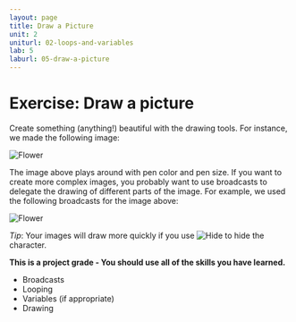 ```yaml
---
layout: page
title: Draw a Picture
unit: 2
uniturl: 02-loops-and-variables
lab: 5
laburl: 05-draw-a-picture
---
```



Exercise: Draw a picture
========================
Create something (anything!) beautiful with the drawing tools. For instance, we
made the following image: 

![Flower](lab-picture-1.jpg)

The image above plays around with pen color and pen size. If you want to create
more complex images, you probably want to use broadcasts to delegate the drawing
of different parts of the image. For example, we used the following broadcasts
for the image above:

![Flower](lab-picture-2.gif)

*Tip*: Your images will draw more quickly if you use ![Hide](lab-picture-3.gif)
to hide the character.

**This is a project grade - You should use all of the skills you have learned.**
 * Broadcasts
 * Looping
 * Variables (if appropriate)
 * Drawing


